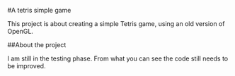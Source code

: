 #A tetris simple game

This project is about creating a simple Tetris game, using an old version of OpenGL.

##About the project

I am still in the testing phase. From what you can see the code still needs to be improved.
